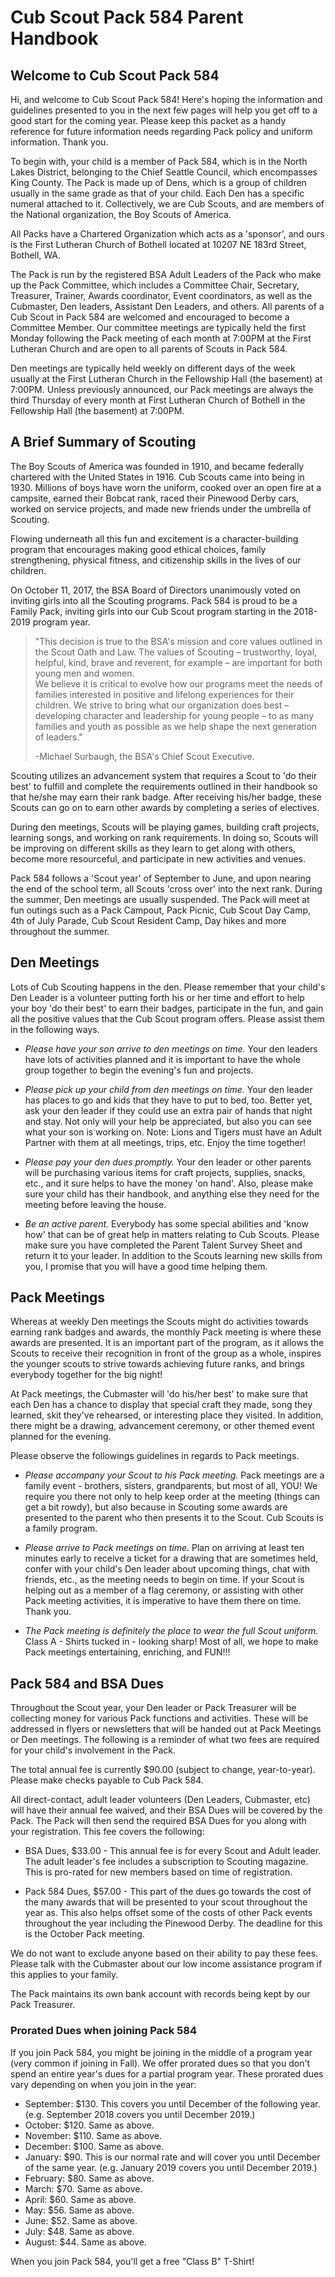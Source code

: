 # Cub Scout Pack 584 Parent Handbook

## Welcome to Cub Scout Pack 584

Hi, and welcome to Cub Scout Pack 584! 
Here's hoping the information and guidelines presented to you in the next few pages will help you get off to a good start
for the coming year. Please keep this packet as a handy reference for future information needs regarding Pack policy and
uniform information. Thank you.

To begin with, your child is a member of Pack 584, which is in the North Lakes District, belonging to the Chief Seattle Council,
which encompasses King County. The Pack is made up of Dens, which is a group of children usually in the same grade as that
of your child.  Each Den has a specific numeral attached to it. Collectively, we are Cub Scouts, and are members of the
National organization, the Boy Scouts of America.

All Packs have a Chartered Organization which acts as a 'sponsor', and ours is the First Lutheran Church of Bothell located
at 10207 NE 183rd Street, Bothell, WA. 

The Pack is run by the registered BSA Adult Leaders of the Pack who make up the Pack Committee, which includes a
Committee Chair, Secretary, Treasurer, Trainer, Awards coordinator, Event coordinators, as well as the Cubmaster, Den leaders,
Assistant Den Leaders, and others. All parents of a Cub Scout in Pack 584 are welcomed and encouraged to become a Committee Member. 
Our committee meetings are typically held the first Monday following the Pack meeting of each month at 7:00PM at
the First Lutheran Church and are open to all parents of Scouts in Pack 584.

Den meetings are typically held weekly on different days of the week usually at the First Lutheran Church in the Fellowship
Hall (the basement) at 7:00PM. Unless previously announced, our Pack meetings are always the third Thursday of every month at
First Lutheran Church of Bothell in the Fellowship Hall (the basement) at 7:00PM.

## A Brief Summary of Scouting

The Boy Scouts of America was founded in 1910, and became federally chartered with the United States in 1916.
Cub Scouts came into being in 1930. Millions of boys have worn the uniform, cooked over an open fire at a campsite,
earned their Bobcat rank, raced their Pinewood Derby cars, worked on service projects, and made new friends under the
umbrella of Scouting.

Flowing underneath all this fun and excitement is a character-building program that encourages making good ethical choices,
family strengthening, physical fitness, and citizenship skills in the lives of our children.

On October 11, 2017, the BSA Board of Directors unanimously voted on inviting girls into all the Scouting programs.
Pack 584 is proud to be a Family Pack, inviting girls into our Cub Scout program starting in the 2018-2019 program year.

>"This decision is true to the BSA's mission and core values outlined in the Scout Oath and Law.
>The values of Scouting – trustworthy, loyal, helpful, kind, brave and reverent, for example – are important for
>both young men and women.  
>We believe it is critical to evolve how our programs meet the needs of families interested in positive and lifelong experiences
>for their children. We strive to bring what our organization does best – developing character and leadership for young people – 
>to as many families and youth as possible as we help shape the next generation of leaders."
>
>-Michael Surbaugh, the BSA's Chief Scout Executive.

Scouting utilizes an advancement system that requires a Scout to 'do their best' to fulfill and complete the requirements
outlined in their handbook so that he/she may earn their rank badge. After receiving his/her badge, these Scouts can go on
to earn other awards by completing a series of electives. 

During den meetings, Scouts will be playing games, building craft projects, learning songs, and working on rank
requirements.  In doing so, Scouts will be improving on different skills as they learn to get along with others,
become more resourceful, and participate in new activities and venues. 

Pack 584 follows a 'Scout year' of September to June, and upon nearing the end of the school term, all Scouts 'cross over'
into the next rank. During the summer, Den meetings are usually suspended.  The Pack will meet at fun outings such as a
Pack Campout, Pack Picnic, Cub Scout Day Camp, 4th of July Parade, Cub Scout Resident Camp, Day hikes and more
throughout the summer. 

## Den Meetings

Lots of Cub Scouting happens in the den. Please remember that your child's Den Leader is a volunteer putting
forth his or her time and effort to help your boy 'do their best' to earn their badges, participate in the fun,
and gain all the positive values that the Cub Scout program offers. Please assist them in the following ways.

* _Please have your son arrive to den meetings on time._ Your den leaders have lots of activities planned
and it is important to have the whole group together to begin the evening's fun and projects.

* _Please pick up your child from den meetings on time._ Your den leader has places to go and kids that they
have to put to bed, too. Better yet, ask your den leader if they could use an extra pair of hands that night
and stay. Not only will your help be appreciated, but also you can see what your son is working on.  Note: 
Lions and Tigers must have an Adult Partner with them at all meetings, trips, etc. Enjoy the time together!

* _Please pay your den dues promptly._ Your den leader or other parents will be purchasing various items for
craft projects, supplies, snacks, etc., and it sure helps to have the money 'on hand'. Also, please make sure
your child has their handbook, and anything else they need for the meeting before leaving the house.

* _Be an active parent._ Everybody has some special abilities and 'know how' that can be of great help in
matters relating to Cub Scouts. Please make sure you have completed the Parent Talent Survey Sheet and return
it to your leader. In addition to the Scouts learning new skills from you, I promise that you will have a good
time helping them. 

## Pack Meetings

Whereas at weekly Den meetings the Scouts might do activities towards earning rank badges and awards, the
monthly Pack meeting is where these awards are presented. It is an important part of the program, as it allows
the Scouts to receive their recognition in front of the group as a whole, inspires the younger scouts to strive
towards achieving future ranks, and brings everybody together for the big night! 
 
At Pack meetings, the Cubmaster will 'do his/her best' to make sure that each Den has a chance to display that
special craft they made, song they learned, skit they've rehearsed, or interesting place they visited. In addition,
there might be a drawing, advancement ceremony, or other themed event planned for the evening.

Please observe the followings guidelines in regards to Pack meetings.  

* _Please accompany your Scout to his Pack meeting._ Pack meetings are a family event - brothers, sisters,
grandparents, but most of all, YOU! We require you there not only to help keep order at the meeting (things can get
a bit rowdy), but also because in Scouting some awards are presented to the parent who then presents it to the
Scout. Cub Scouts is a family program.  

* _Please arrive to Pack meetings on time._  Plan on arriving at least ten minutes early to receive a ticket for a
drawing that are sometimes held, confer with your child's Den leader about upcoming things, chat with friends, etc.,
as the meeting needs to begin on time. If your Scout is helping out as a member of a flag ceremony, or assisting
with other Pack meeting activities, it is imperative to have them there on time. Thank you.  

* _The Pack meeting is definitely the place to wear the full Scout uniform._  Class A - Shirts tucked in - looking sharp!
Most of all, we hope to make Pack meetings entertaining, enriching, and FUN!!!  

## Pack 584 and BSA Dues

Throughout the Scout year, your Den leader or Pack Treasurer will be collecting money for various Pack functions
and activities.  These will be addressed in flyers or newsletters that will be handed out at Pack Meetings or Den
meetings. The following is a reminder of what two fees are required for your child's involvement in the Pack.

The total annual fee is currently $90.00 (subject to change, year-to-year).  Please make checks payable to Cub Pack 584.

All direct-contact, adult leader volunteers (Den Leaders, Cubmaster, etc) will have their annual fee waived, and their
BSA Dues will be covered by the Pack.  The Pack will then send the required BSA Dues for you along with your registration.
This fee covers the following: 

* BSA Dues, $33.00 - This annual fee is for every Scout and Adult leader.  The adult leader's fee includes a subscription to Scouting magazine. This is pro-rated for new members based on time of registration.

* Pack 584 Dues, $57.00 - This part of the dues go towards the cost of the many awards that will be presented to your scout throughout the year as. This also helps offset some of the costs of other Pack events throughout the year including the Pinewood Derby. The deadline for this is the October Pack meeting. 

We do not want to exclude anyone based on their ability to pay these fees.  Please talk with the Cubmaster about our
low income assistance program if this applies to your family. 

The Pack maintains its own bank account with records being kept by our Pack Treasurer.

### Prorated Dues when joining Pack 584

If you join Pack 584, you might be joining in the middle of a program year (very common if joining in Fall).  We offer
prorated dues so that you don't spend an entire year's dues for a partial program year.  These prorated dues vary
depending on when you join in the year:

* September:  $130.  This covers you until December of the following year.  (e.g. September 2018 covers you until December 2019.)
* October: $120.  Same as above.
* November: $110.  Same as above.
* December: $100.  Same as above.
* January: $90.  This is our normal rate and will cover you until December of the same year.  (e.g. January 2019 covers you until December 2019.)
* February: $80.  Same as above.
* March: $70.  Same as above.
* April: $60.  Same as above.
* May: $56.  Same as above.
* June: $52.  Same as above.
* July: $48.  Same as above.
* August: $44.  Same as above.

When you join Pack 584, you'll get a free "Class B" T-Shirt!


